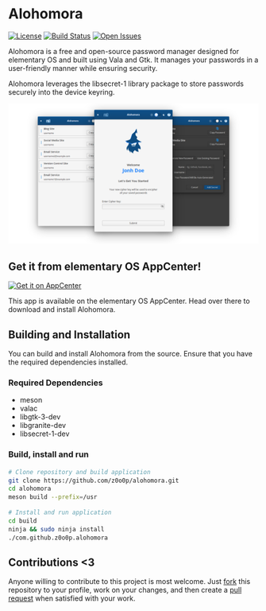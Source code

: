 # Alohomora

[![License](https://img.shields.io/badge/license-GPL%203.0-blue)](https://github.com/z0o0p/alohomora/blob/master/COPYING)
[![Build Status](https://travis-ci.com/z0o0p/alohomora.svg?branch=master)](https://travis-ci.com/z0o0p/alohomora)
[![Open Issues](https://img.shields.io/github/issues/z0o0p/alohomora)](https://github.com/z0o0p/alohomora/issues)

Alohomora is a free and open-source password manager designed for elementary OS and built using Vala and Gtk. It manages your passwords in a user-friendly manner while ensuring security.

Alohomora leverages the libsecret-1 library package to store passwords securely into the device keyring.

![](data/screenshots/alohomora-screenshot.png)

## Get it from elementary OS AppCenter!

[![Get it on AppCenter](https://appcenter.elementary.io/badge.svg)](https://appcenter.elementary.io/com.github.z0o0p.alohomora)

This app is available on the elementary OS AppCenter. Head over there to download and install Alohomora.

## Building and Installation

You can build and install Alohomora from the source. Ensure that you have the required dependencies installed.

### Required Dependencies

* meson
* valac 
* libgtk-3-dev
* libgranite-dev
* libsecret-1-dev

### Build, install and run

```bash
# Clone repository and build application
git clone https://github.com/z0o0p/alohomora.git
cd alohomora
meson build --prefix=/usr
```


```bash
# Install and run application
cd build
ninja && sudo ninja install
./com.github.z0o0p.alohomora
```

## Contributions <3
Anyone willing to contribute to this project is most welcome. Just [fork](https://docs.github.com/en/github/getting-started-with-github/fork-a-repo) this repository to your profile, work on your changes, and then create a [pull request](https://docs.github.com/en/github/collaborating-with-issues-and-pull-requests/creating-a-pull-request) when satisfied with your work.